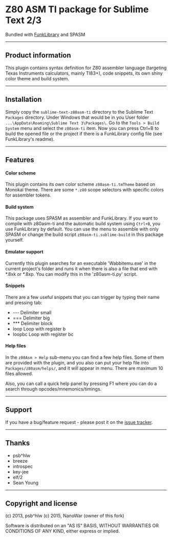 # Z80 ASM TI package for Sublime Text 2/3
Bundled with [FunkLibrary](https://github.com/NanoWar/FunkLibrary) and SPASM

---

## Product information

This plugin contains syntax definition for Z80 assembler language (targeting Texas Instruments calculators, mainly TI83+), code snippets, its own shiny color theme and build system.

---

## Installation

Simply copy the `sublime-text-z80asm-ti` directory to the Sublime Text `Packages` directory. Under Windows that would be in you User folder `...\AppData\Roaming\Sublime Text 3\Packages\`.
Go to the `Tools > Build System` menu and select the `z80asm-ti` item. Now you can press Ctrl+B to build the opened file or the project if there is a FunkLibrary config file (see FunkLibrary's readme).

---

## Features

#### Color scheme

This plugin contains its own color scheme `z80asm-ti.tmTheme` based on Monokai theme. There are some `*.z80` scope selectors with specific colors for assembler tokens.


#### Build system

This package uses SPASM as assembler and FunkLibrary. If you want to compile with z80asm-ti and the automatic build system using `Ctrl+B`, you use FunkLibrary by default. You can use the menu to assemble with only SPASM or change the build script `z80asm-ti.sublime-build` in this package yourself.


#### Emulator support

Currently this plugin searches for an executable 'Wabbitemu.exe' in the current project's folder and runs it when there is also a file that end with *.8xk or *.8xp. You can modify this in the 'z80asm-ti.py' script.


#### Snippets

There are a few useful snippets that you can trigger by typing their name and pressing tab:

* --- Delimiter small
* === Delimiter big
* *** Delimiter block
* loop Loop with register b
* loopbc Loop with register bc


#### Help files

In the `z80Asm > Help` sub-menu you can find a few help files. Some of them are provided with the plugin, and you also can put your help file into `Packages/z80asm/helps/`, and it will appear in menu. There are maximum 10 files allowed.

Also, you can call a quick help panel by pressing F1 where you can do a search through opcodes/mnemonics/timings.

---

## Support

If you have a bug/feature request - please post it on the [issue tracker](https://github.com/NanoWar/sublime-text-z80asm-ti/issues).

---

## Thanks

* psb^hlw
* breeze
* introspec
* key-jee
* elf/2
* Sean Young

---

## Copyright and license

(c) 2013, psb^hlw
(c) 2015, NanoWar (owner of this fork)

Software is distributed on an "AS IS" BASIS, WITHOUT WARRANTIES OR CONDITIONS OF ANY KIND, either express or implied.
